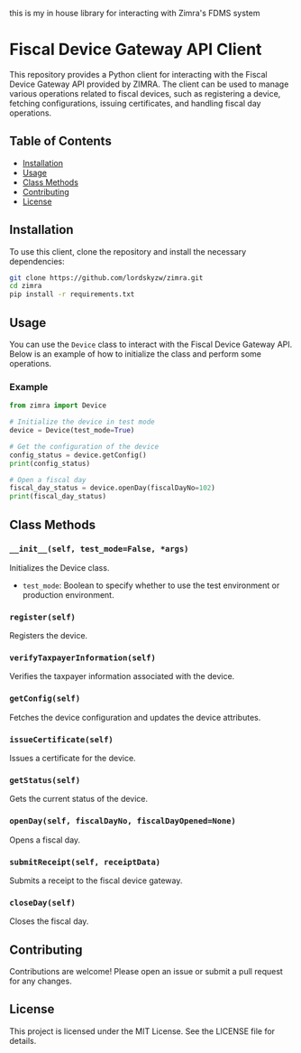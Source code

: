 this is my in house library for interacting with Zimra's FDMS system 
# Fiscal Device Gateway API Client

This repository provides a Python client for interacting with the Fiscal Device Gateway API provided by ZIMRA. The client can be used to manage various operations related to fiscal devices, such as registering a device, fetching configurations, issuing certificates, and handling fiscal day operations.

## Table of Contents

- [Installation](#installation)
- [Usage](#usage)
- [Class Methods](#class-methods)
- [Contributing](#contributing)
- [License](#license)

## Installation

To use this client, clone the repository and install the necessary dependencies:

```bash
git clone https://github.com/lordskyzw/zimra.git
cd zimra
pip install -r requirements.txt
```

## Usage

You can use the `Device` class to interact with the Fiscal Device Gateway API. Below is an example of how to initialize the class and perform some operations.

### Example

```python
from zimra import Device

# Initialize the device in test mode
device = Device(test_mode=True)

# Get the configuration of the device
config_status = device.getConfig()
print(config_status)

# Open a fiscal day
fiscal_day_status = device.openDay(fiscalDayNo=102)
print(fiscal_day_status)
```

## Class Methods

### `__init__(self, test_mode=False, *args)`

Initializes the Device class. 

- `test_mode`: Boolean to specify whether to use the test environment or production environment.

### `register(self)`

Registers the device.

### `verifyTaxpayerInformation(self)`

Verifies the taxpayer information associated with the device.

### `getConfig(self)`

Fetches the device configuration and updates the device attributes.

### `issueCertificate(self)`

Issues a certificate for the device.

### `getStatus(self)`

Gets the current status of the device.

### `openDay(self, fiscalDayNo, fiscalDayOpened=None)`

Opens a fiscal day.

### `submitReceipt(self, receiptData)`

Submits a receipt to the fiscal device gateway.

### `closeDay(self)`

Closes the fiscal day.

## Contributing

Contributions are welcome! Please open an issue or submit a pull request for any changes.

## License

This project is licensed under the MIT License. See the LICENSE file for details.
